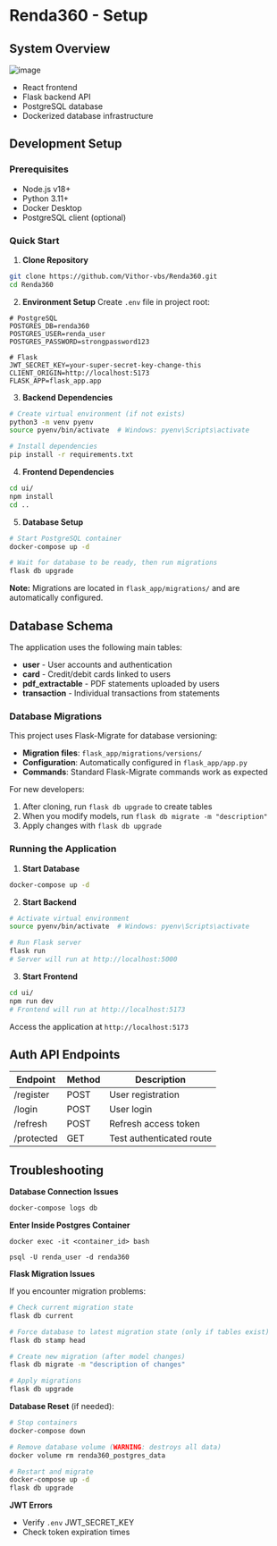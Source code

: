 # Renda360 - Setup

## System Overview

![image](https://github.com/user-attachments/assets/86b9125f-74b1-4588-a88e-9d052dac1c36)

- React frontend
- Flask backend API
- PostgreSQL database
- Dockerized database infrastructure

## Development Setup

### Prerequisites

- Node.js v18+
- Python 3.11+
- Docker Desktop
- PostgreSQL client (optional)

### Quick Start

1. **Clone Repository**

```bash
git clone https://github.com/Vithor-vbs/Renda360.git
cd Renda360
```

2. **Environment Setup**
   Create `.env` file in project root:

```env
# PostgreSQL
POSTGRES_DB=renda360
POSTGRES_USER=renda_user
POSTGRES_PASSWORD=strongpassword123

# Flask
JWT_SECRET_KEY=your-super-secret-key-change-this
CLIENT_ORIGIN=http://localhost:5173
FLASK_APP=flask_app.app
```

3. **Backend Dependencies**

```bash
# Create virtual environment (if not exists)
python3 -m venv pyenv
source pyenv/bin/activate  # Windows: pyenv\Scripts\activate

# Install dependencies
pip install -r requirements.txt
```

4. **Frontend Dependencies**

```bash
cd ui/
npm install
cd ..
```

5. **Database Setup**

```bash
# Start PostgreSQL container
docker-compose up -d

# Wait for database to be ready, then run migrations
flask db upgrade
```

**Note:** Migrations are located in `flask_app/migrations/` and are automatically configured.

## Database Schema

The application uses the following main tables:

- **user** - User accounts and authentication
- **card** - Credit/debit cards linked to users
- **pdf_extractable** - PDF statements uploaded by users
- **transaction** - Individual transactions from statements

### Database Migrations

This project uses Flask-Migrate for database versioning:

- **Migration files**: `flask_app/migrations/versions/`
- **Configuration**: Automatically configured in `flask_app/app.py`
- **Commands**: Standard Flask-Migrate commands work as expected

For new developers:

1. After cloning, run `flask db upgrade` to create tables
2. When you modify models, run `flask db migrate -m "description"`
3. Apply changes with `flask db upgrade`

### Running the Application

1. **Start Database**

```bash
docker-compose up -d
```

2. **Start Backend**

```bash
# Activate virtual environment
source pyenv/bin/activate  # Windows: pyenv\Scripts\activate

# Run Flask server
flask run
# Server will run at http://localhost:5000
```

3. **Start Frontend**

```bash
cd ui/
npm run dev
# Frontend will run at http://localhost:5173
```

Access the application at `http://localhost:5173`

## Auth API Endpoints

| Endpoint   | Method | Description              |
| ---------- | ------ | ------------------------ |
| /register  | POST   | User registration        |
| /login     | POST   | User login               |
| /refresh   | POST   | Refresh access token     |
| /protected | GET    | Test authenticated route |

## Troubleshooting

**Database Connection Issues**

```bash
docker-compose logs db
```

**Enter Inside Postgres Container**

```
docker exec -it <container_id> bash
```

```
psql -U renda_user -d renda360
```

**Flask Migration Issues**

If you encounter migration problems:

```bash
# Check current migration state
flask db current

# Force database to latest migration state (only if tables exist)
flask db stamp head

# Create new migration (after model changes)
flask db migrate -m "description of changes"

# Apply migrations
flask db upgrade
```

**Database Reset** (if needed):

```bash
# Stop containers
docker-compose down

# Remove database volume (WARNING: destroys all data)
docker volume rm renda360_postgres_data

# Restart and migrate
docker-compose up -d
flask db upgrade
```

**JWT Errors**

- Verify `.env` JWT_SECRET_KEY
- Check token expiration times
